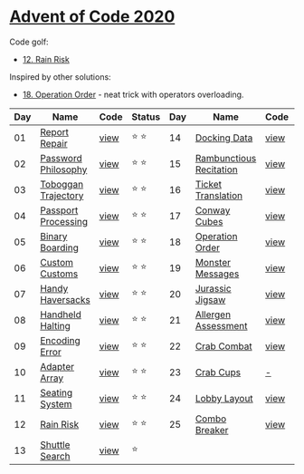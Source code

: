 # [Advent of Code 2020](https://adventofcode.com/2020)

Code golf:

- [12. Rain Risk](/sol/12-golf.rb)

Inspired by other solutions:

- [18. Operation Order](/sol/18-trick.rb) - neat trick with operators overloading.

|Day|Name|Code|Status|Day|Name|Code|Status|
|---|---|---|---|---|---|---|---|
|01|[Report Repair](https://adventofcode.com/2020/day/1)|[view](/sol/01.rb)|⭐ ⭐|14|[Docking Data](https://adventofcode.com/2020/day/14)|[view](sol/14.rb)|⭐ ⭐|
|02|[Password Philosophy](https://adventofcode.com/2020/day/2)|[view](/sol/02.rb)|⭐ ⭐|15|[Rambunctious Recitation](https://adventofcode.com/2020/day/15)|[view](sol/15.rb)|⭐ ⭐|
|03|[Toboggan Trajectory](https://adventofcode.com/2020/day/3)|[view](/sol/03.rb)|⭐ ⭐|16|[Ticket Translation](https://adventofcode.com/2020/day/16)|[view](sol/16.rb)|⭐ ⭐|
|04|[Passport Processing](https://adventofcode.com/2020/day/4)|[view](/sol/04.rb)|⭐ ⭐|17|[Conway Cubes](https://adventofcode.com/2020/day/17)|[view](sol/17.rb)|⭐ ⭐|
|05|[Binary Boarding](https://adventofcode.com/2020/day/5)|[view](/sol/05.rb)|⭐ ⭐|18|[Operation Order](https://adventofcode.com/2020/day/18)|[view](sol/18.rb)|⭐ ⭐|
|06|[Custom Customs](https://adventofcode.com/2020/day/6)|[view](/sol/06.rb)|⭐ ⭐|19|[Monster Messages](https://adventofcode.com/2020/day/19)|[view](sol/19.rb)|⭐ ⭐|
|07|[Handy Haversacks](https://adventofcode.com/2020/day/7)|[view](/sol/07.rb)|⭐ ⭐|20|[Jurassic Jigsaw](https://adventofcode.com/2020/day/20)|[view](sol/20.rb)|⭐ ⭐|
|08|[Handheld Halting](https://adventofcode.com/2020/day/8)|[view](/sol/08.rb)|⭐ ⭐|21|[Allergen Assessment](https://adventofcode.com/2020/day/21)|[view](sol/21.rb)|⭐ ⭐|
|09|[Encoding Error](https://adventofcode.com/2020/day/9)|[view](/sol/09.rb)|⭐ ⭐|22|[Crab Combat](https://adventofcode.com/2020/day/22)|[view](sol/22.rb)|⭐ ⭐|
|10|[Adapter Array](https://adventofcode.com/2020/day/10)|[view](/sol/10.rb)|⭐ ⭐|23|[Crab Cups](https://adventofcode.com/2020/day/23)|[-](sol/23.rb)||
|11|[Seating System](https://adventofcode.com/2020/day/11)|[view](/sol/11.rb)|⭐ ⭐|24|[Lobby Layout](https://adventofcode.com/2020/day/24)|[view](sol/24.rb)|⭐ ⭐|
|12|[Rain Risk](https://adventofcode.com/2020/day/12)|[view](/sol/12.rb)|⭐ ⭐|25|[Combo Breaker](https://adventofcode.com/2020/day/25)|[view](sol/25.rb)|⭐ ⭐|
|13|[Shuttle Search](https://adventofcode.com/2020/day/13)|[view](/sol/13.rb)|⭐|||||
